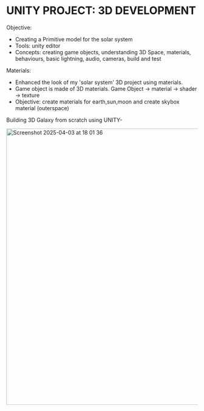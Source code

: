# UNITY PROJECT: 3D DEVELOPMENT

Objective:
- Creating a Primitive model for the solar system
- Tools: unity editor
- Concepts: creating game objects, understanding 3D Space, materials, behaviours, basic lightning, audio, cameras, build and test

Materials:
- Enhanced the look of my 'solar system' 3D project using materials.
- Game object is made of 3D materials. Game Object -> material -> shader -> texture
- Objective: create materials for earth,sun,moon and create skybox material (outerspace)

Building 3D Galaxy from scratch using UNITY-

<img width="726" alt="Screenshot 2025-04-03 at 18 01 36" src="https://github.com/user-attachments/assets/6f76030f-00c0-4814-b2d8-f18164cece89" />
